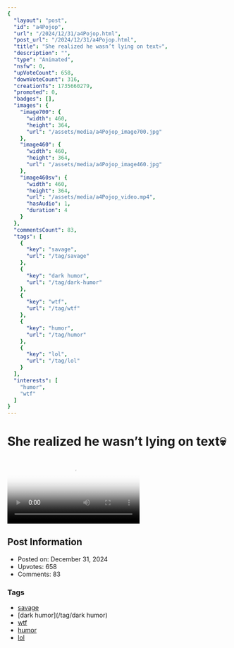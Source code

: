 ```yaml
---
{
  "layout": "post",
  "id": "a4Pojop",
  "url": "/2024/12/31/a4Pojop.html",
  "post_url": "/2024/12/31/a4Pojop.html",
  "title": "She realized he wasn’t lying on text💀",
  "description": "",
  "type": "Animated",
  "nsfw": 0,
  "upVoteCount": 658,
  "downVoteCount": 316,
  "creationTs": 1735660279,
  "promoted": 0,
  "badges": [],
  "images": {
    "image700": {
      "width": 460,
      "height": 364,
      "url": "/assets/media/a4Pojop_image700.jpg"
    },
    "image460": {
      "width": 460,
      "height": 364,
      "url": "/assets/media/a4Pojop_image460.jpg"
    },
    "image460sv": {
      "width": 460,
      "height": 364,
      "url": "/assets/media/a4Pojop_video.mp4",
      "hasAudio": 1,
      "duration": 4
    }
  },
  "commentsCount": 83,
  "tags": [
    {
      "key": "savage",
      "url": "/tag/savage"
    },
    {
      "key": "dark humor",
      "url": "/tag/dark-humor"
    },
    {
      "key": "wtf",
      "url": "/tag/wtf"
    },
    {
      "key": "humor",
      "url": "/tag/humor"
    },
    {
      "key": "lol",
      "url": "/tag/lol"
    }
  ],
  "interests": [
    "humor",
    "wtf"
  ]
}
---
```


# She realized he wasn’t lying on text💀

<video controls playsinline loop poster="/assets/media/a4Pojop_image460.jpg">
  <source src="/assets/media/a4Pojop_video.mp4" type="video/mp4">
  Your browser does not support the video tag.
</video>

## Post Information

- Posted on: December 31, 2024
- Upvotes: 658
- Comments: 83

### Tags

- [savage](/tag/savage)
- [dark humor](/tag/dark humor)
- [wtf](/tag/wtf)
- [humor](/tag/humor)
- [lol](/tag/lol)
